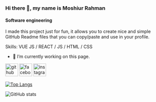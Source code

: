 ### Hi there 👋, my name is Moshiur Rahman
#### Software engineering
I made this project just for fun, it allows you to create nice and simple GitHub Readme files that you can copy/paste and use in your profile.

Skills: VUE JS / REACT / JS / HTML / CSS

- 🔭 I’m currently working on this page. 


[<img src='https://cdn.jsdelivr.net/npm/simple-icons@3.0.1/icons/github.svg' alt='github' height='40'>](https://github.com/https://github.com/Moshiur-Rahman-Abir)  [<img src='https://cdn.jsdelivr.net/npm/simple-icons@3.0.1/icons/facebook.svg' alt='facebook' height='40'>](https://www.facebook.com/https://www.facebook.com/moshiur2017)  [<img src='https://cdn.jsdelivr.net/npm/simple-icons@3.0.1/icons/instagram.svg' alt='instagram' height='40'>](https://www.instagram.com/https://www.instagram.com/moshiur_rahman_abir//)  

[![Top Langs](https://github-readme-stats.vercel.app/api/top-langs/?username=https://github.com/Moshiur-Rahman-Abir)](https://github.com/anuraghazra/github-readme-stats)

![GitHub stats](https://github-readme-stats.vercel.app/api?username=https://github.com/Moshiur-Rahman-Abir&show_icons=true)  

